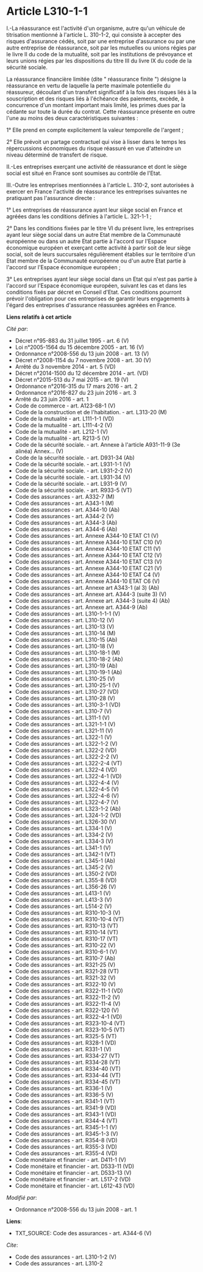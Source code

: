 # Article L310-1-1

I.-La réassurance est l'activité d'un organisme, autre qu'un véhicule de titrisation mentionné à l'article L. 310-1-2, qui
consiste à accepter des risques d'assurance cédés, soit par une entreprise d'assurance ou par une autre entreprise de
réassurance, soit par les mutuelles ou unions régies par le livre II du code de la mutualité, soit par les institutions de
prévoyance et leurs unions régies par les dispositions du titre III du livre IX du code de la sécurité sociale. 

La réassurance financière limitée (dite " réassurance finite ") désigne la réassurance en vertu de laquelle la perte maximale
potentielle du réassureur, découlant d'un transfert significatif à la fois des risques liés à la souscription et des risques
liés à l'échéance des paiements, excède, à concurrence d'un montant important mais limité, les primes dues par la cédante sur
toute la durée du contrat. Cette réassurance présente en outre l'une au moins des deux caractéristiques suivantes : 

1° Elle prend en compte explicitement la valeur temporelle de l'argent ; 

2° Elle prévoit un partage contractuel qui vise à lisser dans le temps les répercussions économiques du risque réassuré en
vue d'atteindre un niveau déterminé de transfert de risque. 

II.-Les entreprises exerçant une activité de réassurance et dont le siège social est situé en France sont soumises au
contrôle de l'Etat. 

III.-Outre les entreprises mentionnées à l'article L. 310-2, sont autorisées à exercer en France l'activité de réassurance
les entreprises suivantes ne pratiquant pas l'assurance directe : 

1° Les entreprises de réassurance ayant leur siège social en France et agréées dans les conditions définies à l'article L.
321-1-1 ; 

2° Dans les conditions fixées par le titre VI du présent livre, les entreprises ayant leur siège social dans un autre Etat
membre de la Communauté européenne ou dans un autre Etat partie à l'accord sur l'Espace économique européen et exerçant cette
activité à partir soit de leur siège social, soit de leurs succursales régulièrement établies sur le territoire d'un Etat
membre de la Communauté européenne ou d'un autre Etat partie à l'accord sur l'Espace économique européen ; 

3° Les entreprises ayant leur siège social dans un Etat qui n'est pas partie à l'accord sur l'Espace économique européen,
suivant les cas et dans les conditions fixés par décret en Conseil d'Etat. Ces conditions pourront prévoir l'obligation pour
ces entreprises de garantir leurs engagements à l'égard des entreprises d'assurance réassurées agréées en France.

**Liens relatifs à cet article**

_Cité par_:

  - Décret n°95-883 du 31 juillet 1995 - art. 6 (V)
  - Loi n°2005-1564 du 15 décembre 2005 - art. 16 (V)
  - Ordonnance n°2008-556 du 13 juin 2008 - art. 13 (V)
  - Décret n°2008-1154 du 7 novembre 2008 - art. 30 (V)
  - Arrêté du 3 novembre 2014 - art. 5 (VD)
  - Décret n°2014-1500 du 12 décembre 2014 - art. (VD)
  - Décret n°2015-513 du 7 mai 2015 - art. 19 (V)
  - Ordonnance n°2016-315 du 17 mars 2016 - art. 2
  - Ordonnance n°2016-827 du 23 juin 2016 - art. 3
  - Arrêté du 23 juin 2016 - art. 1
  - Code de commerce - art. A123-68-1 (V)
  - Code de la construction et de l'habitation. - art. L313-20 (M)
  - Code de la mutualité - art. L111-1-1 (VD)
  - Code de la mutualité - art. L111-4-2 (V)
  - Code de la mutualité - art. L212-1 (V)
  - Code de la mutualité - art. R213-5 (V)
  - Code de la sécurité sociale. - art. Annexe à l'article A931-11-9 (3e alinéa)  Annex... (V)
  - Code de la sécurité sociale. - art. D931-34 (Ab)
  - Code de la sécurité sociale. - art. L931-1-1 (V)
  - Code de la sécurité sociale. - art. L931-2-2 (V)
  - Code de la sécurité sociale. - art. L931-34 (V)
  - Code de la sécurité sociale. - art. L931-9 (V)
  - Code de la sécurité sociale. - art. R933-5 (VT)
  - Code des assurances - art. A332-7 (M)
  - Code des assurances - art. A343-1 (M)
  - Code des assurances - art. A344-10 (Ab)
  - Code des assurances - art. A344-2 (V)
  - Code des assurances - art. A344-3 (Ab)
  - Code des assurances - art. A344-6 (Ab)
  - Code des assurances - art. Annexe A344-10 ETAT C1 (V)
  - Code des assurances - art. Annexe A344-10 ETAT C10 (V)
  - Code des assurances - art. Annexe A344-10 ETAT C11 (V)
  - Code des assurances - art. Annexe A344-10 ETAT C12 (V)
  - Code des assurances - art. Annexe A344-10 ETAT C13 (V)
  - Code des assurances - art. Annexe A344-10 ETAT C21 (V)
  - Code des assurances - art. Annexe A344-10 ETAT C4 (V)
  - Code des assurances - art. Annexe A344-10 ETAT C6 (V)
  - Code des assurances - art. Annexe art A343-1 (al 3) (Ab)
  - Code des assurances - art. Annexe art. A344-3 (suite 3) (V)
  - Code des assurances - art. Annexe art. A344-3 (suite 4) (Ab)
  - Code des assurances - art. Annexe art. A344-9 (Ab)
  - Code des assurances - art. L310-1-1-1 (V)
  - Code des assurances - art. L310-12 (V)
  - Code des assurances - art. L310-13 (V)
  - Code des assurances - art. L310-14 (M)
  - Code des assurances - art. L310-15 (Ab)
  - Code des assurances - art. L310-18 (V)
  - Code des assurances - art. L310-18-1 (M)
  - Code des assurances - art. L310-18-2 (Ab)
  - Code des assurances - art. L310-19 (Ab)
  - Code des assurances - art. L310-19-1 (Ab)
  - Code des assurances - art. L310-25 (V)
  - Code des assurances - art. L310-25-1 (V)
  - Code des assurances - art. L310-27 (VD)
  - Code des assurances - art. L310-28 (V)
  - Code des assurances - art. L310-3-1 (VD)
  - Code des assurances - art. L310-7 (V)
  - Code des assurances - art. L311-1 (V)
  - Code des assurances - art. L321-1-1 (V)
  - Code des assurances - art. L321-11 (V)
  - Code des assurances - art. L322-1 (V)
  - Code des assurances - art. L322-1-2 (V)
  - Code des assurances - art. L322-2 (VD)
  - Code des assurances - art. L322-2-2 (V)
  - Code des assurances - art. L322-2-4 (VT)
  - Code des assurances - art. L322-4 (VD)
  - Code des assurances - art. L322-4-1 (VD)
  - Code des assurances - art. L322-4-4 (V)
  - Code des assurances - art. L322-4-5 (V)
  - Code des assurances - art. L322-4-6 (V)
  - Code des assurances - art. L322-4-7 (V)
  - Code des assurances - art. L323-1-2 (Ab)
  - Code des assurances - art. L324-1-2 (VD)
  - Code des assurances - art. L326-30 (V)
  - Code des assurances - art. L334-1 (V)
  - Code des assurances - art. L334-2 (V)
  - Code des assurances - art. L334-3 (V)
  - Code des assurances - art. L341-1 (V)
  - Code des assurances - art. L342-1 (VT)
  - Code des assurances - art. L345-1 (Ab)
  - Code des assurances - art. L345-2 (V)
  - Code des assurances - art. L350-2 (VD)
  - Code des assurances - art. L355-8 (VD)
  - Code des assurances - art. L356-26 (V)
  - Code des assurances - art. L413-1 (V)
  - Code des assurances - art. L413-3 (V)
  - Code des assurances - art. L514-2 (V)
  - Code des assurances - art. R310-10-3 (V)
  - Code des assurances - art. R310-10-4 (VT)
  - Code des assurances - art. R310-13 (VT)
  - Code des assurances - art. R310-14 (VT)
  - Code des assurances - art. R310-17 (VT)
  - Code des assurances - art. R310-22 (V)
  - Code des assurances - art. R310-6-1 (V)
  - Code des assurances - art. R310-7 (Ab)
  - Code des assurances - art. R321-25 (V)
  - Code des assurances - art. R321-28 (VT)
  - Code des assurances - art. R321-32 (V)
  - Code des assurances - art. R322-10 (V)
  - Code des assurances - art. R322-11-1 (VD)
  - Code des assurances - art. R322-11-2 (V)
  - Code des assurances - art. R322-11-4 (V)
  - Code des assurances - art. R322-120 (V)
  - Code des assurances - art. R322-4-1 (VD)
  - Code des assurances - art. R323-10-4 (VT)
  - Code des assurances - art. R323-10-5 (VT)
  - Code des assurances - art. R325-5 (VT)
  - Code des assurances - art. R328-1 (VD)
  - Code des assurances - art. R331-1 (V)
  - Code des assurances - art. R334-27 (VT)
  - Code des assurances - art. R334-28 (VT)
  - Code des assurances - art. R334-40 (VT)
  - Code des assurances - art. R334-44 (VT)
  - Code des assurances - art. R334-45 (VT)
  - Code des assurances - art. R336-1 (V)
  - Code des assurances - art. R336-5 (V)
  - Code des assurances - art. R341-1 (VT)
  - Code des assurances - art. R341-9 (VD)
  - Code des assurances - art. R343-1 (VD)
  - Code des assurances - art. R344-4 (VT)
  - Code des assurances - art. R345-1-1 (V)
  - Code des assurances - art. R345-1-3 (V)
  - Code des assurances - art. R354-8 (VD)
  - Code des assurances - art. R355-3 (VD)
  - Code des assurances - art. R355-4 (VD)
  - Code monétaire et financier - art. D411-1 (V)
  - Code monétaire et financier - art. D533-11 (VD)
  - Code monétaire et financier - art. D533-13 (V)
  - Code monétaire et financier - art. L517-2 (VD)
  - Code monétaire et financier - art. L612-43 (VD)

_Modifié par_:

  - Ordonnance n°2008-556 du 13 juin 2008 - art. 1

**Liens**:

  - TXT_SOURCE: Code des assurances - art. A344-6 (V)

_Cite_:

  - Code des assurances - art. L310-1-2 (V)
  - Code des assurances - art. L310-2
